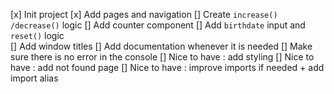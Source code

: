 [x] Init project
[x] Add pages and navigation
[] Create `increase() /decrease()` logic
[] Add counter component
[] Add `birthdate` input and `reset()` logic  
[] Add window titles
[] Add documentation whenever it is needed
[] Make sure there is no error in the console
[] Nice to have : add styling
[] Nice to have : add not found page
[] Nice to have : improve imports if needed + add import alias
